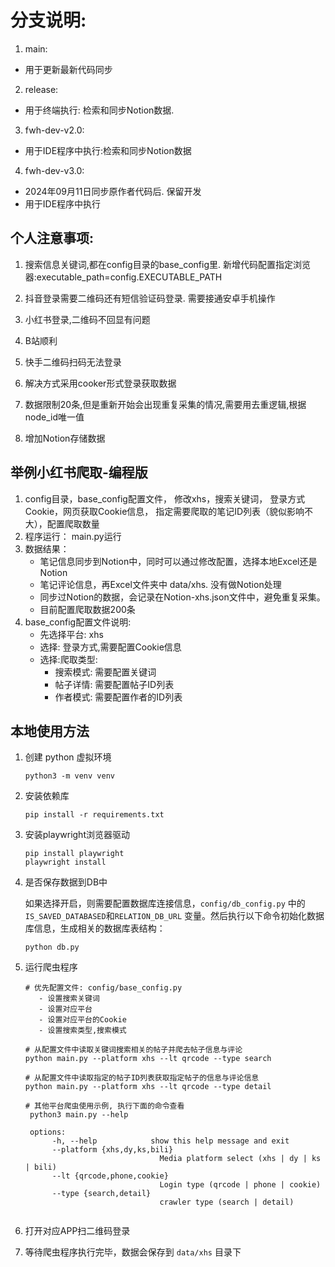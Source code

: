 # 分支说明:
1. main: 
- 用于更新最新代码同步
2. release:
- 用于终端执行: 检索和同步Notion数据. 
3. fwh-dev-v2.0:
- 用于IDE程序中执行:检索和同步Notion数据
4. fwh-dev-v3.0:
- 2024年09月11日同步原作者代码后. 保留开发
- 用于IDE程序中执行



## 个人注意事项:
1. 搜索信息关键词,都在config目录的base_config里.  新增代码配置指定浏览器:executable_path=config.EXECUTABLE_PATH 

2. 抖音登录需要二维码还有短信验证码登录. 需要接通安卓手机操作
3. 小红书登录,二维码不回显有问题
4. B站顺利
5. 快手二维码扫码无法登录
6. 解决方式采用cooker形式登录获取数据
7. 数据限制20条,但是重新开始会出现重复采集的情况,需要用去重逻辑,根据node_id唯一值
8. 增加Notion存储数据

## 举例小红书爬取-编程版
1. config目录，base_config配置文件，
   修改xhs，搜索关键词， 登录方式Cookie，网页获取Cookie信息， 指定需要爬取的笔记ID列表（貌似影响不大），配置爬取数量
2. 程序运行：
    main.py运行
3. 数据结果：
      - 笔记信息同步到Notion中，同时可以通过修改配置，选择本地Excel还是Notion
      - 笔记评论信息，再Excel文件夹中 data/xhs.  没有做Notion处理
      - 同步过Notion的数据，会记录在Notion-xhs.json文件中，避免重复采集。
      - 目前配置爬取数据200条
4. base_config配置文件说明:
      - 先选择平台: xhs
      - 选择: 登录方式,需要配置Cookie信息
      - 选择:爬取类型: 
        - 搜索模式: 需要配置关键词
        - 帖子详情: 需要配置帖子ID列表
        - 作者模式: 需要配置作者的ID列表
   


## 本地使用方法

1. 创建 python 虚拟环境
   ```shell
   python3 -m venv venv
   ```

2. 安装依赖库

   ```shell
   pip install -r requirements.txt
   ```

3. 安装playwright浏览器驱动

   ```shell
   pip install playwright
   playwright install
   ```

4. 是否保存数据到DB中

   如果选择开启，则需要配置数据库连接信息，`config/db_config.py` 中的 `IS_SAVED_DATABASED`和`RELATION_DB_URL` 变量。然后执行以下命令初始化数据库信息，生成相关的数据库表结构：

   ```shell
   python db.py
   ```

5. 运行爬虫程序

   ```shell
   # 优先配置文件: config/base_config.py
      - 设置搜索关键词
      - 设置对应平台
      - 设置对应平台的Cookie
      - 设置搜索类型,搜索模式

   # 从配置文件中读取关键词搜索相关的帖子并爬去帖子信息与评论
   python main.py --platform xhs --lt qrcode --type search
   
   # 从配置文件中读取指定的帖子ID列表获取指定帖子的信息与评论信息
   python main.py --platform xhs --lt qrcode --type detail
   
   # 其他平台爬虫使用示例, 执行下面的命令查看
    python3 main.py --help

    options:
         -h, --help            show this help message and exit
         --platform {xhs,dy,ks,bili}
                                 Media platform select (xhs | dy | ks | bili)
         --lt {qrcode,phone,cookie}
                                 Login type (qrcode | phone | cookie)
         --type {search,detail}
                                 crawler type (search | detail)
    
   ```

6. 打开对应APP扫二维码登录

7. 等待爬虫程序执行完毕，数据会保存到 `data/xhs` 目录下

